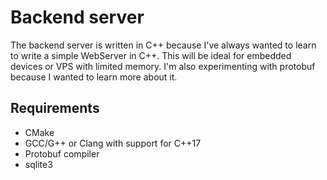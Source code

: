 # Backend server

The backend server is written in C++ because I've always wanted to learn to write a simple WebServer in C++. This will be ideal for embedded devices or VPS with limited memory. I'm also experimenting with protobuf because I wanted to learn more about it.

## Requirements

- CMake
- GCC/G++ or Clang with support for C++17
- Protobuf compiler
- sqlite3
